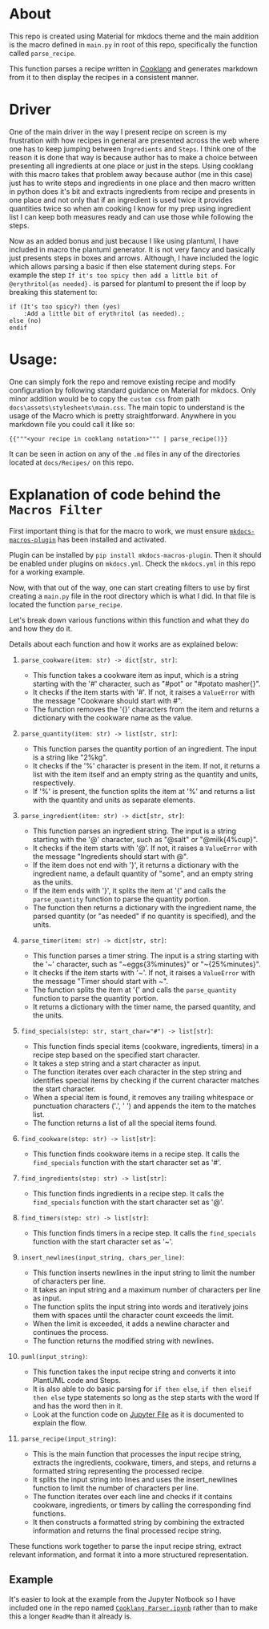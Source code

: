 # About
This repo is created using Material for mkdocs theme and the main addition is the macro defined in `main.py` in root of this repo, specifically the function called `parse_recipe`.

This function parses a recipe written in [Cooklang](https://cooklang.org/) and generates markdown from it to then display the recipes in a consistent manner.

# Driver
One of the main driver in the way I present recipe on screen is my frustration with how recipes in general are presented across the web where one has to keep jumping between `Ingredients` and `Steps`. I think one of the reason it is done that way is because author has to make a choice between presenting all ingredients at one place or just in the steps. Using cooklang with this macro takes that problem away because author (me in this case) just has to write steps and ingredients in one place and then macro written in python does it's bit and extracts ingredients from recipe and presents in one place and not only that if an ingredient is used twice it provides quantities twice so when am cooking I know for my prep using ingredient list I can keep both measures ready and can use those while following the steps.

Now as an added bonus and just because I like using plantuml, I have included in macro the plantuml generator. It is not very fancy and basically just presents steps in boxes and arrows. Although, I have included the logic which allows parsing a basic if then else statement during steps. For example the step `If it's too spicy then add a little bit of @erythritol{as needed}.` is parsed for plantuml to present the if loop by breaking this statement to:

```
if (It's too spicy?) then (yes)
    :Add a little bit of erythritol (as needed).;
else (no)
endif
```

# Usage:

One can simply fork the repo and remove existing recipe and modify configuration by following standard guidance on Material for mkdocs. Only minor addition would be to copy the `custom css` from path `docs\assets\stylesheets\main.css`. The main topic to understand is the usage of the Macro which is pretty straightforward. Anywhere in you markdown file you could call it like so:

```
{{"""<your recipe in cooklang notation>""" | parse_recipe()}}
```

It can be seen in action on any of the `.md` files in any of the directories located at `docs/Recipes/` on this repo.

# Explanation of code behind the `Macros Filter`

First important thing is that for the macro to work, we must ensure [`mkdocs-macros-plugin`](https://mkdocs-macros-plugin.readthedocs.io/en/latest/) has been installed and activated.

Plugin can be installed by `pip install mkdocs-macros-plugin`. Then it should be enabled under plugins on `mkdocs.yml`. Check the `mkdocs.yml` in this repo for a working example.

Now, with that out of the way, one can start creating filters to use by first creating a `main.py` file in the root directory which is what I did. In that file is located the function `parse_recipe`.

Let's break down various functions within this function and what they do and how they do it.

Details about each function and how it works are as explained below:

1. `parse_cookware(item: str) -> dict[str, str]`:
   - This function takes a cookware item as input, which is a string starting with the '#' character, such as "#pot" or "#potato masher{}".
   - It checks if the item starts with '#'. If not, it raises a `ValueError` with the message "Cookware should start with #".
   - The function removes the '{}' characters from the item and returns a dictionary with the cookware name as the value.

2. `parse_quantity(item: str) -> list[str, str]`:
   - This function parses the quantity portion of an ingredient. The input is a string like "2%kg".
   - It checks if the '%' character is present in the item. If not, it returns a list with the item itself and an empty string as the quantity and units, respectively.
   - If '%' is present, the function splits the item at '%' and returns a list with the quantity and units as separate elements.

3. `parse_ingredient(item: str) -> dict[str, str]`:
   - This function parses an ingredient string. The input is a string starting with the '@' character, such as "@salt" or "@milk{4%cup}".
   - It checks if the item starts with '@'. If not, it raises a `ValueError` with the message "Ingredients should start with @".
   - If the item does not end with '}', it returns a dictionary with the ingredient name, a default quantity of "some", and an empty string as the units.
   - If the item ends with '}', it splits the item at '{' and calls the `parse_quantity` function to parse the quantity portion.
   - The function then returns a dictionary with the ingredient name, the parsed quantity (or "as needed" if no quantity is specified), and the units.

4. `parse_timer(item: str) -> dict[str, str]`:
   - This function parses a timer string. The input is a string starting with the '~' character, such as "~eggs{3%minutes}" or "~{25%minutes}".
   - It checks if the item starts with '~'. If not, it raises a `ValueError` with the message "Timer should start with ~".
   - The function splits the item at '{' and calls the `parse_quantity` function to parse the quantity portion.
   - It returns a dictionary with the timer name, the parsed quantity, and the units.

5. `find_specials(step: str, start_char="#") -> list[str]`:
   - This function finds special items (cookware, ingredients, timers) in a recipe step based on the specified start character.
   - It takes a step string and a start character as input.
   - The function iterates over each character in the step string and identifies special items by checking if the current character matches the start character.
   - When a special item is found, it removes any trailing whitespace or punctuation characters ('.', ' ') and appends the item to the matches list.
   - The function returns a list of all the special items found.

6. `find_cookware(step: str) -> list[str]`:
   - This function finds cookware items in a recipe step. It calls the `find_specials` function with the start character set as '#'.

7. `find_ingredients(step: str) -> list[str]`:
   - This function finds ingredients in a recipe step. It calls the `find_specials` function with the start character set as '@'.

8. `find_timers(step: str) -> list[str]`:
   - This function finds timers in a recipe step. It calls the `find_specials` function with the start character set as '~'.

9. `insert_newlines(input_string, chars_per_line)`:
   - This function inserts newlines in the input string to limit the number of characters per line.
   - It takes an input string and a maximum number of characters per line as input.
   - The function splits the input string into words and iteratively joins them with spaces until the character count exceeds the limit.
   - When the limit is exceeded, it adds a newline character and continues the process.
   - The function returns the modified string with newlines.

10. `puml(input_string)`:
    - This function takes the input recipe string and converts it into PlantUML code and Steps.
    - It is also able to do basic parsing for `if then else`, `if then elseif then else` type statements so long as the step starts with the word If and has the word then in it.
    - Look at the function code on [Jupyter File](../Cooklang%20Parser.ipynb) as it is documented to explain the flow.

11. `parse_recipe(input_string)`:
    - This is the main function that processes the input recipe string, extracts the ingredients, cookware, timers, and steps, and returns a formatted string representing the processed recipe.
    - It splits the input string into lines and uses the insert_newlines function to limit the number of characters per line.
    - The function iterates over each line and checks if it contains cookware, ingredients, or timers by calling the corresponding find functions.
    - It then constructs a formatted string by combining the extracted information and returns the final processed recipe string.

These functions work together to parse the input recipe string, extract relevant information, and format it into a more structured representation.

## Example

It's easier to look at the example from the Jupyter Notbook so I have included one in the repo named [`Cooklang Parser.ipynb`](../Cooklang%20Parser.ipynb) rather than to make this a longer `ReadMe` than it already is.
